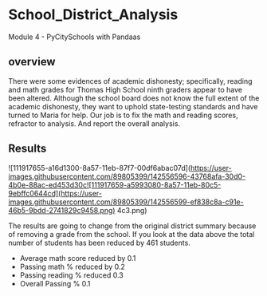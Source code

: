 # School_District_Analysis
Module 4 - PyCitySchools with Pandaas
## overview
There were some evidences of academic dishonesty; specifically, reading and math grades for Thomas High School ninth graders appear to have been altered. Although the school board does not know the full extent of the academic dishonesty, they want to uphold state-testing standards and have turned to Maria for help. Our job is to fix the math and reading scores, refractor to analysis. And report the overall analysis.
## Results
![111917655-a16d1300-8a57-11eb-87f7-00df6abac07d](https://user-images.githubusercontent.com/89805399/142556596-43768afa-30d0-4b0e-88ac-ed453d30c![111917659-a5993080-8a57-11eb-80c5-9ebffc0644cd](https://user-images.githubusercontent.com/89805399/142556599-ef838c8a-c91e-46b5-9bdd-2741829c9458.png)
4c3.png)

The results are going to change from the original district summary because of removing a grade from the school. If you look at the data above the total number of students has been reduced by 461 students.
 - Average math score reduced by 0.1
 - Passing math % reduced by 0.2
 - Passing reading % reduced 0.3
 - Overall Passing % 0.1
